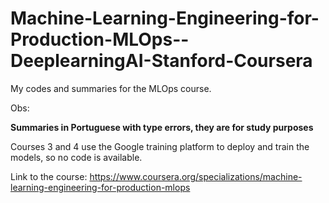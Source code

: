 # Machine-Learning-Engineering-for-Production-MLOps--DeeplearningAI-Stanford-Coursera
My codes and summaries for the MLOps course. 

Obs:

**Summaries in Portuguese with type errors, they are for study purposes**

Courses 3 and 4 use the Google training platform to deploy and train the models, so no code is available.

Link to the course: https://www.coursera.org/specializations/machine-learning-engineering-for-production-mlops
